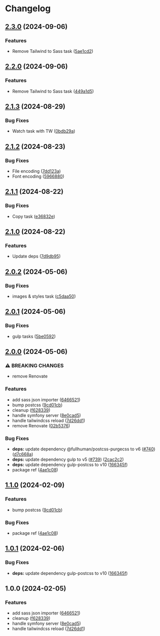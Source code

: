 # Changelog

## [2.3.0](https://github.com/nlemoine/gulp-tasks/compare/v2.2.0...v2.3.0) (2024-09-06)


### Features

* Remove Tailwind to Sass task ([5ae1cd2](https://github.com/nlemoine/gulp-tasks/commit/5ae1cd23c5679b05a97c2f86cdde080873382020))

## [2.2.0](https://github.com/nlemoine/gulp-tasks/compare/v2.1.3...v2.2.0) (2024-09-06)


### Features

* Remove Tailwind to Sass task ([449a1d5](https://github.com/nlemoine/gulp-tasks/commit/449a1d5f045fa6c36ae92edbc255f47121d9c988))

## [2.1.3](https://github.com/nlemoine/gulp-tasks/compare/v2.1.2...v2.1.3) (2024-08-29)


### Bug Fixes

* Watch task with TW ([0bdb29a](https://github.com/nlemoine/gulp-tasks/commit/0bdb29a0a158ab68149580860625868eb486b719))

## [2.1.2](https://github.com/nlemoine/gulp-tasks/compare/v2.1.1...v2.1.2) (2024-08-23)


### Bug Fixes

* File encoding ([7dd123a](https://github.com/nlemoine/gulp-tasks/commit/7dd123aa1b2a5d09a6d3e7cb34bdebec5a1fbb1b))
* Font encoding ([5966880](https://github.com/nlemoine/gulp-tasks/commit/5966880ac6109ad25405836c0bbef80c73661a51))

## [2.1.1](https://github.com/nlemoine/gulp-tasks/compare/v2.1.0...v2.1.1) (2024-08-22)


### Bug Fixes

* Copy task ([e36832e](https://github.com/nlemoine/gulp-tasks/commit/e36832e5139911d5d2a77fe3823e2c494bf9f0b0))

## [2.1.0](https://github.com/nlemoine/gulp-tasks/compare/v2.0.2...v2.1.0) (2024-08-22)


### Features

* Update deps ([7d9db95](https://github.com/nlemoine/gulp-tasks/commit/7d9db953d471cd806009d825db87251a8842ba33))

## [2.0.2](https://github.com/nlemoine/gulp-tasks/compare/v2.0.1...v2.0.2) (2024-05-06)


### Bug Fixes

* images & styles task ([c5daa50](https://github.com/nlemoine/gulp-tasks/commit/c5daa501aa9d7cb1d55edc40ff7bc2417efbd4d5))

## [2.0.1](https://github.com/nlemoine/gulp-tasks/compare/v2.0.0...v2.0.1) (2024-05-06)


### Bug Fixes

* gulp tasks ([5be0592](https://github.com/nlemoine/gulp-tasks/commit/5be0592a9a8e882b250a9809fbb0b11410b1260f))

## [2.0.0](https://github.com/nlemoine/gulp-tasks/compare/v1.1.0...v2.0.0) (2024-05-06)


### ⚠ BREAKING CHANGES

* remove Renovate

### Features

* add sass json importer ([6466521](https://github.com/nlemoine/gulp-tasks/commit/64665214da85bcb8e8a8ddfef524d6391fe0012d))
* bump postcss ([9cd01cb](https://github.com/nlemoine/gulp-tasks/commit/9cd01cbe8a01806a29f7e96c7ec04a09cc5ed297))
* cleanup ([f628339](https://github.com/nlemoine/gulp-tasks/commit/f628339fa20167bac969f83c7d940158d8c70df0))
* handle symfony server ([8e0cad5](https://github.com/nlemoine/gulp-tasks/commit/8e0cad558666d947f4c8e5fb91479e2007a47255))
* handle tailwindcss reload ([7d26dd1](https://github.com/nlemoine/gulp-tasks/commit/7d26dd137ab538f96835a7826cfe3d441e6d6d74))
* remove Renovate ([02b5376](https://github.com/nlemoine/gulp-tasks/commit/02b5376b0069dcb96991171834bfae0af404978f))


### Bug Fixes

* **deps:** update dependency @fullhuman/postcss-purgecss to v6 ([#740](https://github.com/nlemoine/gulp-tasks/issues/740)) ([d7c668a](https://github.com/nlemoine/gulp-tasks/commit/d7c668a798efb78c9c0fa718a6294e3cab3eaa43))
* **deps:** update dependency gulp to v5 ([#739](https://github.com/nlemoine/gulp-tasks/issues/739)) ([2cac2c2](https://github.com/nlemoine/gulp-tasks/commit/2cac2c29e67ec7da99848b8d93861444d64ad3b8))
* **deps:** update dependency gulp-postcss to v10 ([166345f](https://github.com/nlemoine/gulp-tasks/commit/166345f91e015a5b81b0dcefdafa803425c38901))
* package ref ([4ae1c08](https://github.com/nlemoine/gulp-tasks/commit/4ae1c0855fa7dd99800fa21b103dfa0c2778b90a))

## [1.1.0](https://github.com/nlemoine/gulp-tasks/compare/v1.0.1...v1.1.0) (2024-02-09)


### Features

* bump postcss ([9cd01cb](https://github.com/nlemoine/gulp-tasks/commit/9cd01cbe8a01806a29f7e96c7ec04a09cc5ed297))


### Bug Fixes

* package ref ([4ae1c08](https://github.com/nlemoine/gulp-tasks/commit/4ae1c0855fa7dd99800fa21b103dfa0c2778b90a))

## [1.0.1](https://github.com/nlemoine/gulp-tasks/compare/v1.0.0...v1.0.1) (2024-02-06)


### Bug Fixes

* **deps:** update dependency gulp-postcss to v10 ([166345f](https://github.com/nlemoine/gulp-tasks/commit/166345f91e015a5b81b0dcefdafa803425c38901))

## 1.0.0 (2024-02-05)


### Features

* add sass json importer ([6466521](https://github.com/nlemoine/gulp-tasks/commit/64665214da85bcb8e8a8ddfef524d6391fe0012d))
* cleanup ([f628339](https://github.com/nlemoine/gulp-tasks/commit/f628339fa20167bac969f83c7d940158d8c70df0))
* handle symfony server ([8e0cad5](https://github.com/nlemoine/gulp-tasks/commit/8e0cad558666d947f4c8e5fb91479e2007a47255))
* handle tailwindcss reload ([7d26dd1](https://github.com/nlemoine/gulp-tasks/commit/7d26dd137ab538f96835a7826cfe3d441e6d6d74))
